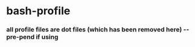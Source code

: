 # bash-profile

### all profile files are dot files (which has been removed here) -- pre-pend if using 
